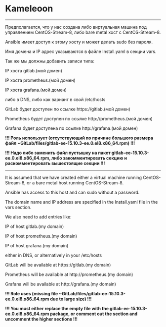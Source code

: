 # Kameleoon 

---------------------------------------------------------------------------------------------------------------------------------------------------------

Предполагается, что у нас создана либо виртуальная машина под управлением CentOS-Stream-8, либо bare metal хост с  CentOS-Stream-8.

Ansible имеет доступ к этому хосту и может делать sudo без пароля.

Имя домена и IP адрес указываются в файле Install.yaml в секции vars.

Так же мы должны добавить записи типа: 

IP хоста gitlab.(мой домен)

IP хоста prometheus.(мой домен)

IP хоста grafana.(мой домен)

либо в DNS, либо как вариант в свой /etc/hosts

GitLab будет доступен по ссылке https://gitlab.(мой домен)

Prometheus  будет доступен по ссылке http://prometheus.(мой домен)

Grafana будет доступена по ссылке http://grafana.(мой домен)

**!!! Роль использует (отсутствующий по причине большого размера файл  ~GitLab/files/gitlab-ee-15.10.3-ee.0.el8.x86_64.rpm) !!!**

**!!! Надо либо заменить файл пустышку на пакет  gitlab-ee-15.10.3-ee.0.el8.x86_64.rpm, либо закомментировать секцию и раскомментировать вышестоящие секции !!!**


---------------------------------------------------------------------------------------------------------------------------------------------------------

It is assumed that we have created either a virtual machine running CentOS-Stream-8, or a bare metal host running CentOS-Stream-8.

Ansible has access to this host and can sudo without a password.

The domain name and IP address are specified in the Install.yaml file in the vars section.

We also need to add entries like:

IP of host gitlab.(my domain)

IP of host prometheus.(my domain)

IP of host grafana.(my domain)

either in DNS, or alternatively in your /etc/hosts

GitLab will be available at https://gitlab.(my domain) 

Prometheus will be available at http://prometheus.(my domain)

Grafana will be available at http://grafana.(my domain)

**!!! Role uses (missing file ~GitLab/files/gitlab-ee-15.10.3-ee.0.el8.x86_64.rpm due to large size) !!!**

**!!! You must either replace the empty file with the gitlab-ee-15.10.3-ee.0.el8.x86_64.rpm package, or comment out the section and uncomment the higher sections !!!**

